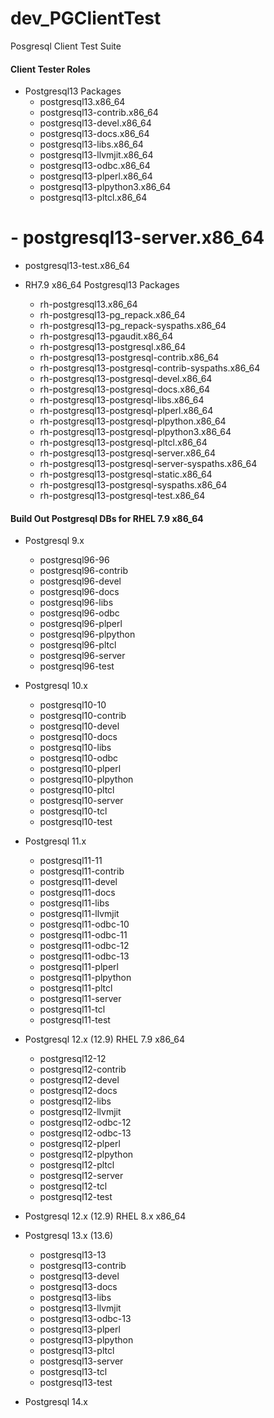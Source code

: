 # dev_PGClientTest
Posgresql Client Test Suite

#### Client Tester Roles
- Postgresql13 Packages
  - postgresql13.x86_64
  - postgresql13-contrib.x86_64
  - postgresql13-devel.x86_64
  - postgresql13-docs.x86_64
  - postgresql13-libs.x86_64
  - postgresql13-llvmjit.x86_64
  - postgresql13-odbc.x86_64
  - postgresql13-plperl.x86_64
  - postgresql13-plpython3.x86_64
  - postgresql13-pltcl.x86_64
# - postgresql13-server.x86_64
  - postgresql13-test.x86_64

- RH7.9 x86_64 Postgresql13 Packages
  - rh-postgresql13.x86_64
  - rh-postgresql13-pg_repack.x86_64
  - rh-postgresql13-pg_repack-syspaths.x86_64
  - rh-postgresql13-pgaudit.x86_64
  - rh-postgresql13-postgresql.x86_64
  - rh-postgresql13-postgresql-contrib.x86_64
  - rh-postgresql13-postgresql-contrib-syspaths.x86_64
  - rh-postgresql13-postgresql-devel.x86_64
  - rh-postgresql13-postgresql-docs.x86_64
  - rh-postgresql13-postgresql-libs.x86_64
  - rh-postgresql13-postgresql-plperl.x86_64
  - rh-postgresql13-postgresql-plpython.x86_64
  - rh-postgresql13-postgresql-plpython3.x86_64
  - rh-postgresql13-postgresql-pltcl.x86_64
  - rh-postgresql13-postgresql-server.x86_64
  - rh-postgresql13-postgresql-server-syspaths.x86_64
  - rh-postgresql13-postgresql-static.x86_64
  - rh-postgresql13-postgresql-syspaths.x86_64
  - rh-postgresql13-postgresql-test.x86_64

#### Build Out Postgresql DBs for RHEL 7.9 x86_64
- Postgresql 9.x
  - postgresql96-96
  - postgresql96-contrib
  - postgresql96-devel
  - postgresql96-docs
  - postgresql96-libs
  - postgresql96-odbc
  - postgresql96-plperl
  - postgresql96-plpython
  - postgresql96-pltcl
  - postgresql96-server
  - postgresql96-test

- Postgresql 10.x
  - postgresql10-10
  - postgresql10-contrib
  - postgresql10-devel
  - postgresql10-docs
  - postgresql10-libs
  - postgresql10-odbc
  - postgresql10-plperl
  - postgresql10-plpython
  - postgresql10-pltcl
  - postgresql10-server
  - postgresql10-tcl
  - postgresql10-test

- Postgresql 11.x
  - postgresql11-11
  - postgresql11-contrib
  - postgresql11-devel
  - postgresql11-docs
  - postgresql11-libs
  - postgresql11-llvmjit
  - postgresql11-odbc-10
  - postgresql11-odbc-11
  - postgresql11-odbc-12
  - postgresql11-odbc-13
  - postgresql11-plperl
  - postgresql11-plpython
  - postgresql11-pltcl
  - postgresql11-server
  - postgresql11-tcl
  - postgresql11-test

- Postgresql 12.x (12.9) RHEL 7.9 x86_64
  - postgresql12-12
  - postgresql12-contrib
  - postgresql12-devel
  - postgresql12-docs
  - postgresql12-libs
  - postgresql12-llvmjit
  - postgresql12-odbc-12
  - postgresql12-odbc-13
  - postgresql12-plperl
  - postgresql12-plpython
  - postgresql12-pltcl
  - postgresql12-server
  - postgresql12-tcl
  - postgresql12-test

- Postgresql 12.x (12.9) RHEL 8.x x86_64

- Postgresql 13.x (13.6)
  - postgresql13-13
  - postgresql13-contrib
  - postgresql13-devel
  - postgresql13-docs
  - postgresql13-libs
  - postgresql13-llvmjit
  - postgresql13-odbc-13
  - postgresql13-plperl
  - postgresql13-plpython
  - postgresql13-pltcl
  - postgresql13-server
  - postgresql13-tcl
  - postgresql13-test

- Postgresql 14.x
